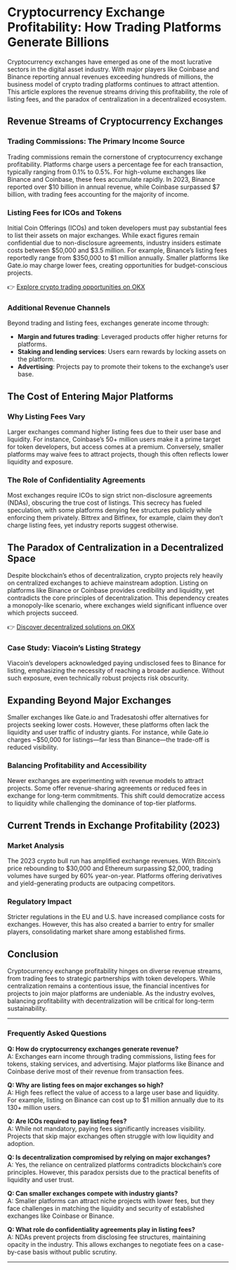# Cryptocurrency Exchange Profitability: How Trading Platforms Generate Billions  

Cryptocurrency exchanges have emerged as one of the most lucrative sectors in the digital asset industry. With major players like Coinbase and Binance reporting annual revenues exceeding hundreds of millions, the business model of crypto trading platforms continues to attract attention. This article explores the revenue streams driving this profitability, the role of listing fees, and the paradox of centralization in a decentralized ecosystem.  

## Revenue Streams of Cryptocurrency Exchanges  

### Trading Commissions: The Primary Income Source  
Trading commissions remain the cornerstone of cryptocurrency exchange profitability. Platforms charge users a percentage fee for each transaction, typically ranging from 0.1% to 0.5%. For high-volume exchanges like Binance and Coinbase, these fees accumulate rapidly. In 2023, Binance reported over $10 billion in annual revenue, while Coinbase surpassed $7 billion, with trading fees accounting for the majority of income.  

### Listing Fees for ICOs and Tokens  
Initial Coin Offerings (ICOs) and token developers must pay substantial fees to list their assets on major exchanges. While exact figures remain confidential due to non-disclosure agreements, industry insiders estimate costs between $50,000 and $3.5 million. For example, Binance’s listing fees reportedly range from $350,000 to $1 million annually. Smaller platforms like Gate.io may charge lower fees, creating opportunities for budget-conscious projects.  

👉 [Explore crypto trading opportunities on OKX](https://bit.ly/okx-bonus)  

### Additional Revenue Channels  
Beyond trading and listing fees, exchanges generate income through:  
- **Margin and futures trading**: Leveraged products offer higher returns for platforms.  
- **Staking and lending services**: Users earn rewards by locking assets on the platform.  
- **Advertising**: Projects pay to promote their tokens to the exchange’s user base.  

## The Cost of Entering Major Platforms  

### Why Listing Fees Vary  
Larger exchanges command higher listing fees due to their user base and liquidity. For instance, Coinbase’s 50+ million users make it a prime target for token developers, but access comes at a premium. Conversely, smaller platforms may waive fees to attract projects, though this often reflects lower liquidity and exposure.  

### The Role of Confidentiality Agreements  
Most exchanges require ICOs to sign strict non-disclosure agreements (NDAs), obscuring the true cost of listings. This secrecy has fueled speculation, with some platforms denying fee structures publicly while enforcing them privately. Bittrex and Bitfinex, for example, claim they don’t charge listing fees, yet industry reports suggest otherwise.  

## The Paradox of Centralization in a Decentralized Space  

Despite blockchain’s ethos of decentralization, crypto projects rely heavily on centralized exchanges to achieve mainstream adoption. Listing on platforms like Binance or Coinbase provides credibility and liquidity, yet contradicts the core principles of decentralization. This dependency creates a monopoly-like scenario, where exchanges wield significant influence over which projects succeed.  

👉 [Discover decentralized solutions on OKX](https://bit.ly/okx-bonus)  

### Case Study: Viacoin’s Listing Strategy  
Viacoin’s developers acknowledged paying undisclosed fees to Binance for listing, emphasizing the necessity of reaching a broader audience. Without such exposure, even technically robust projects risk obscurity.  

## Expanding Beyond Major Exchanges  

Smaller exchanges like Gate.io and Tradesatoshi offer alternatives for projects seeking lower costs. However, these platforms often lack the liquidity and user traffic of industry giants. For instance, while Gate.io charges ~$50,000 for listings—far less than Binance—the trade-off is reduced visibility.  

### Balancing Profitability and Accessibility  
Newer exchanges are experimenting with revenue models to attract projects. Some offer revenue-sharing agreements or reduced fees in exchange for long-term commitments. This shift could democratize access to liquidity while challenging the dominance of top-tier platforms.  

## Current Trends in Exchange Profitability (2023)  

### Market Analysis  
The 2023 crypto bull run has amplified exchange revenues. With Bitcoin’s price rebounding to $30,000 and Ethereum surpassing $2,000, trading volumes have surged by 60% year-on-year. Platforms offering derivatives and yield-generating products are outpacing competitors.  

### Regulatory Impact  
Stricter regulations in the EU and U.S. have increased compliance costs for exchanges. However, this has also created a barrier to entry for smaller players, consolidating market share among established firms.  

## Conclusion  

Cryptocurrency exchange profitability hinges on diverse revenue streams, from trading fees to strategic partnerships with token developers. While centralization remains a contentious issue, the financial incentives for projects to join major platforms are undeniable. As the industry evolves, balancing profitability with decentralization will be critical for long-term sustainability.  

---

### Frequently Asked Questions  

**Q: How do cryptocurrency exchanges generate revenue?**  
A: Exchanges earn income through trading commissions, listing fees for tokens, staking services, and advertising. Major platforms like Binance and Coinbase derive most of their revenue from transaction fees.  

**Q: Why are listing fees on major exchanges so high?**  
A: High fees reflect the value of access to a large user base and liquidity. For example, listing on Binance can cost up to $1 million annually due to its 130+ million users.  

**Q: Are ICOs required to pay listing fees?**  
A: While not mandatory, paying fees significantly increases visibility. Projects that skip major exchanges often struggle with low liquidity and adoption.  

**Q: Is decentralization compromised by relying on major exchanges?**  
A: Yes, the reliance on centralized platforms contradicts blockchain’s core principles. However, this paradox persists due to the practical benefits of liquidity and user trust.  

**Q: Can smaller exchanges compete with industry giants?**  
A: Smaller platforms can attract niche projects with lower fees, but they face challenges in matching the liquidity and security of established exchanges like Coinbase or Binance.  

**Q: What role do confidentiality agreements play in listing fees?**  
A: NDAs prevent projects from disclosing fee structures, maintaining opacity in the industry. This allows exchanges to negotiate fees on a case-by-case basis without public scrutiny.  

---  
